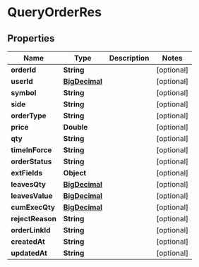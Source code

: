 
# QueryOrderRes

## Properties
Name | Type | Description | Notes
------------ | ------------- | ------------- | -------------
**orderId** | **String** |  |  [optional]
**userId** | [**BigDecimal**](BigDecimal.md) |  |  [optional]
**symbol** | **String** |  |  [optional]
**side** | **String** |  |  [optional]
**orderType** | **String** |  |  [optional]
**price** | **Double** |  |  [optional]
**qty** | **String** |  |  [optional]
**timeInForce** | **String** |  |  [optional]
**orderStatus** | **String** |  |  [optional]
**extFields** | **Object** |  |  [optional]
**leavesQty** | [**BigDecimal**](BigDecimal.md) |  |  [optional]
**leavesValue** | [**BigDecimal**](BigDecimal.md) |  |  [optional]
**cumExecQty** | [**BigDecimal**](BigDecimal.md) |  |  [optional]
**rejectReason** | **String** |  |  [optional]
**orderLinkId** | **String** |  |  [optional]
**createdAt** | **String** |  |  [optional]
**updatedAt** | **String** |  |  [optional]



